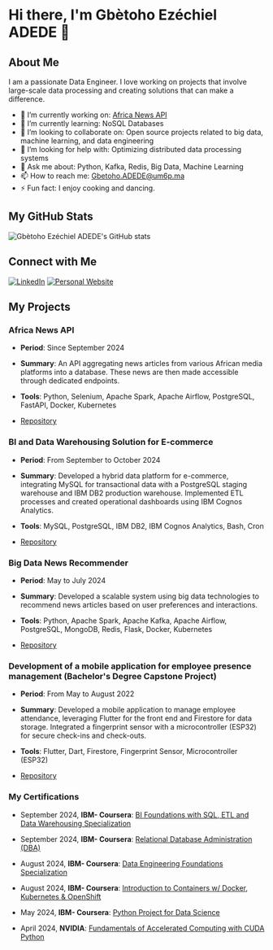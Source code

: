 
# Hi there, I'm Gbètoho Ezéchiel ADEDE 👋

## About Me

I am a passionate Data Engineer. I love working on projects that involve large-scale data processing and creating solutions that can make a difference.

- 🔭 I’m currently working on: [Africa News API](https://github.com/Starias22/Africa-News-API)
- 🌱 I’m currently learning: NoSQL Databases
- 👯 I’m looking to collaborate on: Open source projects related to big data, machine learning, and data engineering
- 🤔 I’m looking for help with: Optimizing distributed data processing systems
- 💬 Ask me about: Python, Kafka, Redis, Big Data, Machine Learning
- 📫 How to reach me: Gbetoho.ADEDE@um6p.ma
- ⚡ Fun fact: I enjoy cooking and dancing.

## My GitHub Stats

![Gbètoho Ezéchiel ADEDE's GitHub stats](https://github-readme-stats.vercel.app/api?username=Starias22&show_icons=true&theme=radical)

## Connect with Me

[![LinkedIn](https://img.shields.io/badge/LinkedIn-blue?style=flat&logo=linkedin&labelColor=blue)](https://www.linkedin.com/in/starias22/)
[![Personal Website](https://img.shields.io/badge/Website-red?style=flat&logo=google-chrome&labelColor=red)](https://starias22.github.io/)

## My Projects

### Africa News API

- **Period**:  Since September 2024
  
- **Summary**: An API aggregating news articles from various African media platforms into a database. These news are then made accessible through dedicated endpoints.
  
- **Tools**: Python, Selenium, Apache Spark, Apache Airflow, PostgreSQL, FastAPI, Docker, Kubernetes

- [Repository](https://github.com/Starias22/Africa-News-API)

### BI and Data Warehousing Solution for E-commerce

- **Period**: From September to October 2024

- **Summary**: Developed a hybrid data platform for e-commerce, integrating MySQL for transactional data with a PostgreSQL staging warehouse and IBM DB2 production warehouse. Implemented ETL processes and created operational dashboards using IBM Cognos Analytics.
  
- **Tools**: MySQL, PostgreSQL, IBM DB2, IBM Cognos Analytics, Bash, Cron
  
- [Repository](https://github.com/Starias22/BI-and-Data-Warehousing-Solution-for-E-commerce)
  
### Big Data News Recommender

- **Period**: May to July 2024

- **Summary**: Developed a scalable system using big data technologies to recommend news articles based on user preferences and interactions.

- **Tools**: Python, Apache Spark, Apache Kafka, Apache Airflow, PostgreSQL, MongoDB, Redis, Flask, Docker, Kubernetes

- [Repository](https://github.com/Starias22/Big-Data-News-Recommender)
  
<!--- [Read More](https://starias22.github.io/big-data-news-recommender) -->

### Development of a mobile application for employee presence management (Bachelor's Degree Capstone Project)

- **Period**: From May to August 2022

- **Summary**: Developed a mobile application to manage employee attendance, leveraging Flutter for the front end and Firestore for data storage. Integrated a fingerprint sensor with a microcontroller (ESP32) for secure check-ins and check-outs.

- **Tools**: Flutter, Dart, Firestore, Fingerprint Sensor, Microcontroller (ESP32)
- [Repository](https://github.com/Starias22/PresenceApp)

### My Certifications

- September 2024, **IBM- Coursera**: [BI Foundations with SQL, ETL and Data Warehousing Specialization](https://www.coursera.org/account/accomplishments/specialization/E3HXFH5IT98H) 

- September 2024, **IBM- Coursera**: [Relational Database Administration (DBA)](https://www.coursera.org/account/accomplishments/records/41P3PS4GKMYA) 

- August 2024, **IBM- Coursera**: [Data Engineering Foundations Specialization](https://www.coursera.org/account/accomplishments/specialization/MEVE884X464A)

- August 2024, **IBM- Coursera**: [Introduction to Containers w/ Docker, Kubernetes & OpenShift](https://www.coursera.org/account/accomplishments/records/SJ09UD921KRI)

- May 2024, **IBM- Coursera**: [Python Project for Data Science](https://www.coursera.org/account/accomplishments/records/DEQJGNZ3Y67Z)
  
- April 2024, **NVIDIA**: [Fundamentals of Accelerated Computing with CUDA Python](https://learn.nvidia.com/certificates?id=vjqJEaJzRvGwfpqRS_5rAg)

